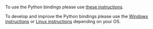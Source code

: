To use the Python bindings please use [these instructions](https://github.com/Microsoft/CNTK/wiki/CNTK-Binary-Download-and-Configuration).

To develop and improve the Python bindings please use the [Windows instructions](https://github.com/Microsoft/CNTK/wiki/Setup-CNTK-on-Windows#optional-cntk-v2-python-support) or [Linux instructions](https://github.com/Microsoft/CNTK/wiki/Setup-CNTK-on-Linux#optional-cntk-v2-python-support) depending on your OS.
